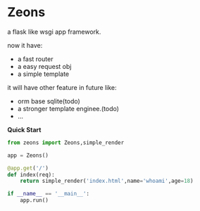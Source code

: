# Zeons

a flask like wsgi app framework.

now it have:

* a fast router
* a easy request obj
* a simple template

it will have other feature in future like:

* orm base sqlite(todo)
* a stronger template enginee.(todo)
* ...

**Quick Start**

``` python
from zeons import Zeons,simple_render

app = Zeons()

@app.get('/')
def index(req):
    return simple_render('index.html',name='whoami',age=18)

if __name__ == '__main__':
    app.run()
```
